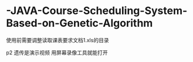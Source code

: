 # -JAVA-Course-Scheduling-System-Based-on-Genetic-Algorithm

使用前需要调整读取课表要求文档1.xls的目录

p2 遗传是演示视频 用屏幕录像工具就能打开


